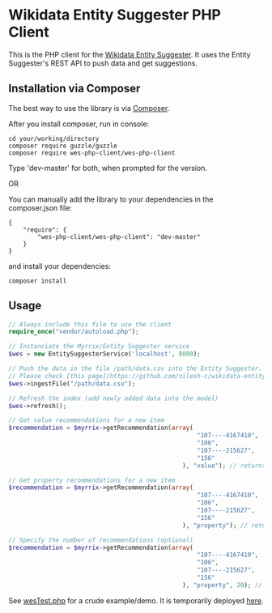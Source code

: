 # Wikidata Entity Suggester PHP Client

This is the PHP client for the [Wikidata Entity Suggester](https://github.com/nilesh-c/wikidata-entity-suggester). It uses the Entity Suggester's REST API to push data and get suggestions.

## Installation via Composer

The best way to use the library is via [Composer](http://getcomposer.org/).

After you install composer, run in console:

```
cd your/working/directory
composer require guzzle/guzzle
composer require wes-php-client/wes-php-client
```

Type 'dev-master' for both, when prompted for the version.

OR

You can manually add the library to your dependencies in the composer.json file:

```
{
    "require": {
        "wes-php-client/wes-php-client": "dev-master"
    }
}
```

and install your dependencies:

```
composer install
```

## Usage

``` php
// Always include this file to use the client
require_once("vendor/autoload.php");

// Instanciate the Myrrix/Entity Suggester service
$wes = new EntitySuggesterService('localhost', 8080);

// Push the data in the file /path/data.csv into the Entity Suggester.
// Please check [this page](https://github.com/nilesh-c/wikidata-entity-suggester/wiki/CSV-file-explanation) for info on how the data should be structured in the CSV file.
$wes->ingestFile("/path/data.csv");

// Refresh the index (add newly added data into the model)
$wes->refresh();

// Get value recommendations for a new item
$recommendation = $myrrix->getRecommendation(array(
                                                    "107----4167410",
                                                    "106",
                                                    "107----215627",
                                                    "156"
                                                ), "value"); // returns an array of property-value pairs and strengths (example: [["107----4167410",0.53],["373----Huntsville  Alabama",0.499]])

// Get property recommendations for a new item
$recommendation = $myrrix->getRecommendation(array(
                                                    "107----4167410",
                                                    "106",
                                                    "107----215627",
                                                    "156"
                                                ), "property"); // returns an array of properties and strengths (example: [["25",0.53],["156",0.499]])

// Specify the number of recommendations (optional)
$recommendation = $myrrix->getRecommendation(array(
                                                    "107----4167410",
                                                    "106",
                                                    "107----215627",
                                                    "156"
                                                ), "property", 20); // returns an array of 20 properties with strengths (example: [["25",0.53],["156",0.499]])

```

See [wesTest.php](wesTest.php) for a crude example/demo. It is temporarily deployed [here](http://173.0.50.123/wesTest.php).
